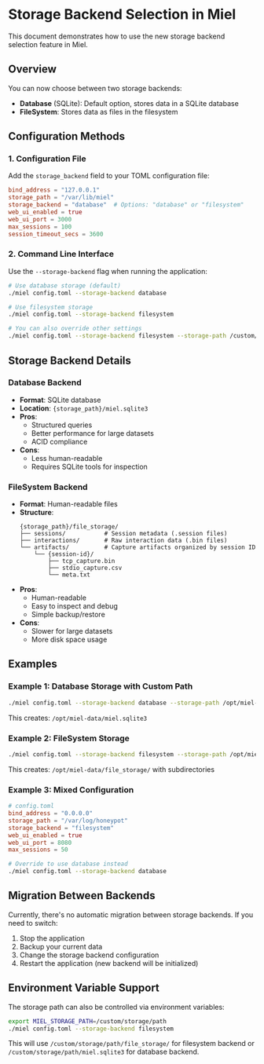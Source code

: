 # Storage Backend Selection in Miel

This document demonstrates how to use the new storage backend selection feature
in Miel.

## Overview

You can now choose between two storage backends:

- **Database** (SQLite): Default option, stores data in a SQLite database
- **FileSystem**: Stores data as files in the filesystem

## Configuration Methods

### 1. Configuration File

Add the `storage_backend` field to your TOML configuration file:

```toml
bind_address = "127.0.0.1"
storage_path = "/var/lib/miel"
storage_backend = "database"  # Options: "database" or "filesystem"
web_ui_enabled = true
web_ui_port = 3000
max_sessions = 100
session_timeout_secs = 3600
```

### 2. Command Line Interface

Use the `--storage-backend` flag when running the application:

```bash
# Use database storage (default)
./miel config.toml --storage-backend database

# Use filesystem storage
./miel config.toml --storage-backend filesystem

# You can also override other settings
./miel config.toml --storage-backend filesystem --storage-path /custom/path
```

## Storage Backend Details

### Database Backend

- **Format**: SQLite database
- **Location**: `{storage_path}/miel.sqlite3`
- **Pros**:
  - Structured queries
  - Better performance for large datasets
  - ACID compliance
- **Cons**:
  - Less human-readable
  - Requires SQLite tools for inspection

### FileSystem Backend

- **Format**: Human-readable files
- **Structure**:
  ```
  {storage_path}/file_storage/
  ├── sessions/           # Session metadata (.session files)
  ├── interactions/       # Raw interaction data (.bin files)
  └── artifacts/          # Capture artifacts organized by session ID
      └── {session-id}/
          ├── tcp_capture.bin
          ├── stdio_capture.csv
          └── meta.txt
  ```
- **Pros**:
  - Human-readable
  - Easy to inspect and debug
  - Simple backup/restore
- **Cons**:
  - Slower for large datasets
  - More disk space usage

## Examples

### Example 1: Database Storage with Custom Path

```bash
./miel config.toml --storage-backend database --storage-path /opt/miel-data
```

This creates: `/opt/miel-data/miel.sqlite3`

### Example 2: FileSystem Storage

```bash
./miel config.toml --storage-backend filesystem --storage-path /opt/miel-data
```

This creates: `/opt/miel-data/file_storage/` with subdirectories

### Example 3: Mixed Configuration

```toml
# config.toml
bind_address = "0.0.0.0"
storage_path = "/var/log/honeypot"
storage_backend = "filesystem"
web_ui_enabled = true
web_ui_port = 8080
max_sessions = 50
```

```bash
# Override to use database instead
./miel config.toml --storage-backend database
```

## Migration Between Backends

Currently, there's no automatic migration between storage backends. If you need
to switch:

1. Stop the application
2. Backup your current data
3. Change the storage backend configuration
4. Restart the application (new backend will be initialized)

## Environment Variable Support

The storage path can also be controlled via environment variables:

```bash
export MIEL_STORAGE_PATH=/custom/storage/path
./miel config.toml --storage-backend filesystem
```

This will use `/custom/storage/path/file_storage/` for filesystem backend or
`/custom/storage/path/miel.sqlite3` for database backend.
